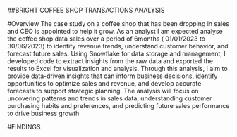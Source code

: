 ##BRIGHT COFFEE SHOP TRANSACTIONS ANALYSIS

#Overview
The case study on a coffee shop that has been dropping in sales and CEO is appointed to help it grow. As an analyst I am expected 
analyse the coffee shop data sales over a period of 6months ( 01/01/2023 to 30/06/2023) to identify revenue trends, understand customer behavior, and forecast future sales.
Using Snowflake for data storage and management, I developed code to extract insights from the raw data and exported the results to Excel for visualization and analysis. Through this analysis, I aim to provide data-driven insights that can inform business decisions, identify opportunities to optimize sales and revenue, and develop accurate forecasts to support strategic planning.
The analysis will focus on uncovering patterns and trends in sales data, understanding customer purchasing habits and preferences, and predicting future sales performance to drive business growth.

#FINDINGS
